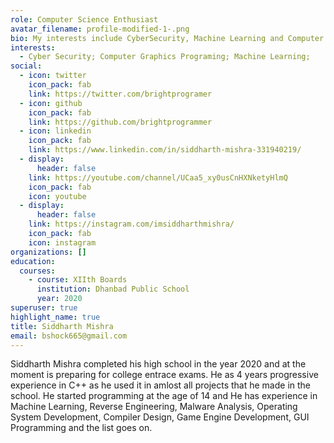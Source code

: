 ```yaml
---
role: Computer Science Enthusiast
avatar_filename: profile-modified-1-.png
bio: My interests include CyberSecurity, Machine Learning and Computer Graphics
interests:
  - Cyber Security; Computer Graphics Programing; Machine Learning;
social:
  - icon: twitter
    icon_pack: fab
    link: https://twitter.com/brightprogramer
  - icon: github
    icon_pack: fab
    link: https://github.com/brightprogrammer
  - icon: linkedin
    icon_pack: fab
    link: https://www.linkedin.com/in/siddharth-mishra-331940219/
  - display:
      header: false
    link: https://youtube.com/channel/UCaa5_xy0usCnHXNketyHlmQ
    icon_pack: fab
    icon: youtube
  - display:
      header: false
    link: https://instagram.com/imsiddharthmishra/
    icon_pack: fab
    icon: instagram
organizations: []
education:
  courses:
    - course: XIIth Boards
      institution: Dhanbad Public School
      year: 2020
superuser: true
highlight_name: true
title: Siddharth Mishra
email: bshock665@gmail.com
---
```

Siddharth Mishra completed his high school in the year 2020 and at the moment is preparing for college entrace exams. He as 4 years progressive experience in C++ as he used it in amlost all projects that he made in the school. He started programming at the age of 14 and He has experience in Machine Learning, Reverse Engineering, Malware Analysis, Operating System Development, Compiler Design, Game Engine Development, GUI Programming and the list goes on.